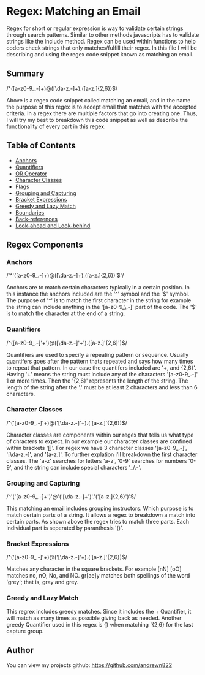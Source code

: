 # Regex: Matching an Email

Regex for short or regular expression is way to validate certain strings through search patterns. Similar to other methods javascripts has to validate strings like the include method. Regex can be used within functions to help coders check strings that only matches/fulfill their regex. In this file I will be describing and using the regex code snippet known as matching an email.

## Summary

/^([a-z0-9_\.-]+)@([\da-z\.-]+)\.([a-z\.]{2,6})$/

Above is a regex code snippet called matching an email, and in the name the purpose of this regex is to accept email that matches with the accepted criteria. In a regex there are multiple factors that go into creating one. Thus, I will try my best to breakdown this code snippet as well as describe the functionality of every part in this regex. 

## Table of Contents

- [Anchors](#anchors)
- [Quantifiers](#quantifiers)
- [OR Operator](#or-operator)
- [Character Classes](#character-classes)
- [Flags](#flags)
- [Grouping and Capturing](#grouping-and-capturing)
- [Bracket Expressions](#bracket-expressions)
- [Greedy and Lazy Match](#greedy-and-lazy-match)
- [Boundaries](#boundaries)
- [Back-references](#back-references)
- [Look-ahead and Look-behind](#look-ahead-and-look-behind)

## Regex Components

### Anchors

/'^'([a-z0-9_\.-]+)@([\da-z\.-]+)\.([a-z\.]{2,6})'$'/

Anchors are to match certain characters typically in a certain position. In this instance the anchors included are the '^' symbol and the '$' symbol. The purpose of '^' is to match the first character in the string for example the string can include anything in the '[a-z0-9_\.-]' part of the code. The '$' is to match the character at the end of a string.

### Quantifiers

/^([a-z0-9_\.-]'+')@([\da-z\.-]'+')\.([a-z\.]'{2,6}')$/

Quantifiers are used to specify a repeating pattern or sequence. Usually quantifers goes after the pattern thats repeated and says how many times to repeat that pattern. In our case the quantifers included are '+, and {2,6}'. Having '+' means the string must include any of the characters '[a-z0-9_\.-]' 1 or more times. Then the '{2,6}' represents the length of the string. The length of the string after the '.' must be at least 2 characters and less than 6 characters.

### Character Classes

/^('[a-z0-9_\.-]'+)@('[\da-z\.-]'+)\.('[a-z\.]'{2,6})$/

Character classes are components within our regex that tells us what type of chracters to expect. In our example our character classes are confined within brackets '[]'. For regex we have 3 character classes '[a-z0-9_\.-]', '[\da-z\.-]', and '[a-z\.]'. To further explation i'll breakdown the first character classes. The 'a-z' searches for letters 'a-z', '0-9' searches for numbers '0-9', and the string can include special characters '_/.-'.

### Grouping and Capturing

/^'('[a-z0-9_\.-]+')'@'('[\da-z\.-]+')'\.'('[a-z\.]{2,6}')'$/

This matching an email includes grouping instructors. Which purpose is to match certain parts of a string. It allows a regex to breakdown a match into certain parts. As shown above the regex tries to match three parts. Each individual part is seperated by paranthesis '()'. 

### Bracket Expressions

/^('[a-z0-9_\.-]'+)@('[\da-z\.-]'+)\.('[a-z\.]'{2,6})$/

Matches any character in the square brackets. For example [nN] [oO] matches no, nO, No, and NO. gr[ae]y matches both spellings of the word 'grey'; that is, gray and grey.

### Greedy and Lazy Match

This regrex includes greedy matches. Since it includes the + Quantifier, it will match as many times as possible giving back as needed. Another greedy Quantifier used in this regex is {} when matching `{2,6} for the last capture group.

## Author

You can view my projects github: https://github.com/andrewn822
